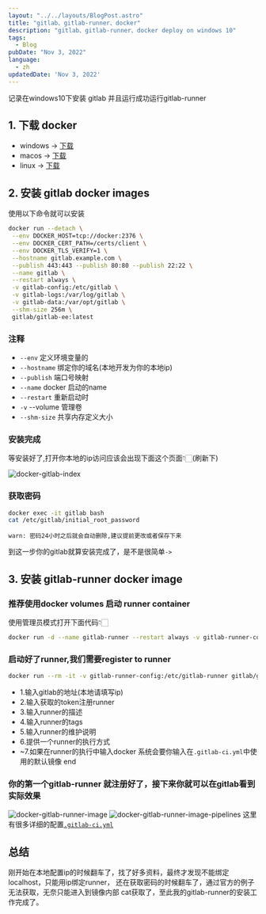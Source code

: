 ```yaml
---
layout: "../../layouts/BlogPost.astro"
title: "gitlab、gitlab-runner、docker"
description: "gitlab、gitlab-runner、docker deploy on windows 10"
tags:
  - Blog
pubDate: "Nov 3, 2022"
language: 
  - zh
updatedDate: 'Nov 3, 2022'
---
```


记录在windows10下安装 gitlab 并且运行成功运行gitlab-runner


## 1. 下载 docker
- windows -> [下载](https://docs.docker.com/desktop/install/windows-install/)
- macos -> [下载](https://docs.docker.com/desktop/install/mac-install/)
- linux -> [下载](https://docs.docker.com/desktop/install/linux-install/)

## 2. 安装 gitlab docker images
使用以下命令就可以安装

```sh
docker run --detach \
 --env DOCKER_HOST=tcp://docker:2376 \
 --env DOCKER_CERT_PATH=/certs/client \
 --env DOCKER_TLS_VERIFY=1 \
 --hostname gitlab.example.com \
 --publish 443:443 --publish 80:80 --publish 22:22 \
 --name gitlab \
 --restart always \
 -v gitlab-config:/etc/gitlab \
 -v gitlab-logs:/var/log/gitlab \
 -v gitlab-data:/var/opt/gitlab \
 --shm-size 256m \
 gitlab/gitlab-ee:latest
```
### 注释
- `--env` 定义环境变量的
- `--hostname` 绑定你的域名(本地开发为你的本地ip)
- `--publish` 端口号映射
- `--name` docker 启动的name
- `--restart` 重新启动时 
- `-v` --volume 管理卷
- `--shm-size` 共享内存定义大小
### 安装完成
等安装好了,打开你本地的ip访问应该会出现下面这个页面👇🏻(刷新下)

![docker-gitlab-index](../../../docker-gitlab/docker-gitlab-index.png)


### 获取密码

```sh
docker exec -it gitlab bash
cat /etc/gitlab/initial_root_password
```
`warn: 密码24小时之后就会自动删除,建议提前更改或者保存下来` <br>

到这一步你的gitlab就算安装完成了，是不是很简单`->`

## 3. 安装 gitlab-runner docker image

### 推荐使用docker volumes 启动 runner container
使用管理员模式打开下面代码👇🏻
```sh
docker run -d --name gitlab-runner --restart always -v gitlab-runner-config:/etc/gitlab-runner -v /var/run/docker.sock:/var/run/docker.sock gitlab/gitlab-runner
```
### 启动好了runner,我们需要register to runner
```sh
docker run --rm -it -v gitlab-runner-config:/etc/gitlab-runner gitlab/gitlab-runner register
```

- 1.输入gitlab的地址(本地请填写ip)
- 2.输入获取的token注册runner
- 3.输入runner的描述
- 4.输入runner的tags
- 5.输入runner的维护说明
- 6.提供一个runner的执行方式
- ~7.如果在runner的执行中输入docker 系统会要你输入在`.gitlab-ci.yml`中使用的默认镜像
end 

### 你的第一个gitlab-runner 就注册好了，接下来你就可以在gitlab看到实际效果
![docker-gitlab-runner-image](../../../docker-gitlab/docker-gitlab-runner-image.png)
![docker-gitlab-runner-image-pipelines](../../../docker-gitlab/docker-gitlab-runner-image-pipelines.png)
这里有很多详细的配置[`.gitlab-ci.yml`](https://gitlab.com/gitlab-org/gitlab-foss/tree/master/lib/gitlab/ci/templates)


## 总结
刚开始在本地配置ip的时候翻车了，找了好多资料，最终才发现不能绑定localhost，只能用ip绑定runner，
还在获取密码的时候翻车了，通过官方的例子无法获取，无奈只能进入到镜像内部 cat获取了，至此我的gitlab-runner的安装工作完成了。


